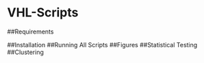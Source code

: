 # VHL-Scripts
##Requirements

##Installation
##Running All Scripts
##Figures
##Statistical Testing
##Clustering
